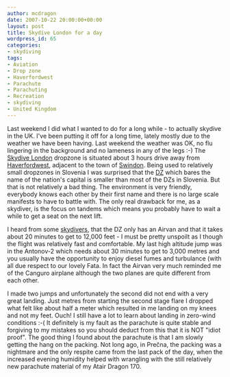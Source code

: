 ```yaml
---
author: mcdragon
date: 2007-10-22 20:00:00+00:00
layout: post
title: Skydive London for a day
wordpress_id: 65
categories:
- skydiving
tags:
- Aviation
- Drop zone
- Haverfordwest
- Parachute
- Parachuting
- Recreation
- skydiving
- United Kingdom
---
```


Last weekend I did what I wanted to do for a long while - to actually skydive in the UK. I've been putting it off for a long time, lately mostly due to the weather we have been having. Last weekend the weather was OK, no flu lingering in the background and no lameness in any of the legs :-)
The [Skydive London](https://www.skydivelondon.co.uk/) dropzone is situated about 3 hours drive away from [Haverfordwest](https://en.wikipedia.org/wiki/Haverfordwest), adjacent to the town of [Swindon](https://en.wikipedia.org/wiki/Swindon). Being used to relatively small dropzones in Slovenia I was surprised that the [DZ](https://en.wikipedia.org/wiki/Drop_zone) which bares the name of the nation's capital is smaller than most of the DZs in Slovenia. But that is not relatively a bad thing. The environment is very friendly, everybody knows each other by their first name and there is no large scale manifests to have to battle with. The only real drawback for me, as a skydiver, is the focus on tandems which means you probably have to wait a while to get a seat on the next lift.

I heard from some [skydivers](https://en.wikipedia.org/wiki/Parachuting), that the DZ only has an Airvan and that it takes about 20 minutes to get to 12,000 feet - I must be pretty unspoilt as I though the flight was relatively fast and comfortable. My last high altitude jump was in the Antonov-2 which needs about 30 minutes to get to 3,000 metres and you usually have the opportunity to enjoy diesel fumes and turbulance (with all due respect to our lovely Fata. In fact the Airvan very much reminded me of the Canguro airplane although the two planes are quite different from each other.

I made two jumps and unfortunately the second did not end with a very great landing. Just metres from starting the second stage flare I dropped what felt like about half a meter which resulted in me landing on my knees and not my feet. Ouch! I still have a lot to learn about landing in zero-wind conditions :-(
It definitely is my fault as the parachute is quite stable and forgiving to my mistakes so you should deduct from this that it is NOT "idiot proof". The good thing I found about the parachute is that I am slowly getting the hang on the packing. Not long ago, in Prečna, the packing was a nightmare and the only respite came from the last pack of the day, when the increased evening humidity helped with wrangling with the still relatively new parachute material of my Atair Dragon 170.

